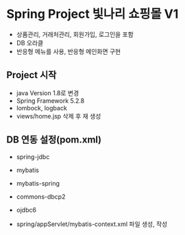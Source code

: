 # Spring Project 빛나리 쇼핑몰 V1
* 상품관리, 거래처관리, 회원가입, 로그인을 포함
* DB 오라클 
* 반응형 메뉴를 사용, 반응형 메인화면 구현

## Project 시작
* java Version 1.8로 변경
* Spring Framework 5.2.8
* lombock, logback
* views/home.jsp 삭제 후 재 생성


## DB 연동 설정(pom.xml)
* spring-jdbc
* mybatis
* mybatis-spring
* commons-dbcp2
* ojdbc6

* spring/appServlet/mybatis-context.xml 파일 생성, 작성